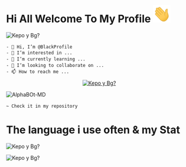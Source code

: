 # Hi All Welcome To My Profile&nbsp;<a href="Hey"><img src="https://raw.githubusercontent.com/Viz-Zer/Viz-Zer/main/Assets/Hi.gif" width="48px"></a>

![Kepo y Bg?](https://cardivo.vercel.app/api?name=BlackProfile&description=Hi,%20Welcome%20To%20My%20Profile%20❤&image=https://avatars.githubusercontent.com/u/98068926?s=120&v=4?v=4&backgroundColor=%23ecf0f1&&github=@BlackPofile.&twitter=&pattern=leaf&colorPattern=%23eaeaea)


```bash
- 👋 Hi, I’m @BlackProfile
- 👀 I’m interested in ...
- 🌱 I’m currently learning ...
- 💞️ I’m looking to collaborate on ...
- 📫 How to reach me ...
```
<p align="center"> <a href="BlackProfile"><img width="170px" height="24" src="https://komarev.com/ghpvc/?username=BlackProfile&label=PROFILE%20VISITORS&color=green&style=flat-square" alt="Kepo y Bg?" /></a> </p>
<!---
BlackProfile/BlackProfile is a ✨ special ✨ repository because its `README.md` (this file) appears on your GitHub profile.
You can click the Preview link to take a look at your changes.
--->

![AlphaBOt-MD](https://github-readme-stats.vercel.app/api/pin/?username=BlackProfile&repo=ALPHABOT-MD-BY-ZEEONEOFC&heme=dark)
```bash
~ Check it in my repository
```

# The language i use often & my Stat
![Kepo y Bg?](https://github-readme-stats.vercel.app/api/top-langs/?username=BlackProfile&layout=compact&theme=nightowl)

![Kepo y Bg?](https://github-readme-stats.vercel.app/api?username=BlackProfile&show_icons=true&theme=nightowl)






 
